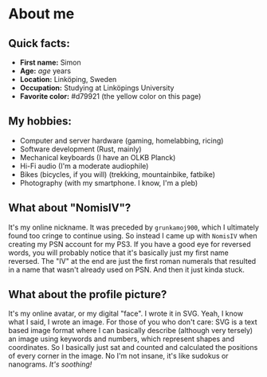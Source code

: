 # About me

## Quick facts:

- **First name:** Simon
- **Age:** $age$ years
- **Location:** Linköping, Sweden
- **Occupation:** Studying at Linköpings University
- **Favorite color:** #d79921 (the yellow color on this page)

## My hobbies:

- Computer and server hardware (gaming, homelabbing, ricing)
- Software development (Rust, mainly)
- Mechanical keyboards (I have an OLKB Planck)
- Hi-Fi audio (I'm a moderate audiophile)
- Bikes (bicycles, if you will) (trekking, mountainbike, fatbike)
- Photography (with my smartphone. I know, I'm a pleb)

## What about "NomisIV"?

It's my online nickname.
It was preceded by `grunkamoj900`, which I ultimately found too cringe to continue using.
So instead I came up with `NomisIV` when creating my PSN account for my PS3.
If you have a good eye for reversed words,
you will probably notice that it's basically just my first name reversed.
The "IV" at the end are just the first roman numerals that resulted in a name that wasn't already used on PSN.
And then it just kinda stuck.

## What about the profile picture?

It's my online avatar, or my digital "face".
I wrote it in SVG. Yeah, I know what I said, I wrote an image.
For those of you who don't care:
SVG is a text based image format where I can basically describe (although very tersely)
an image using keywords and numbers, which represent shapes and coordinates.
So I basically just sat and counted and calculated the positions of every corner in the image.
No I'm not insane, it's like sudokus or nanograms.
*It's soothing!*
